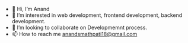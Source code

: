 - 👋 Hi, I’m Anand
- 👀 I’m interested in web development, frontend development, backend development.
- 💞️ I’m looking to collaborate on Developmemnt process.
- 📫 How to reach me anandsmathpati18@gmail.com

<!---
Anandswamy18/Anandswamy18 is a ✨ special ✨ repository because its `README.md` (this file) appears on your GitHub profile.
You can click the Preview link to take a look at your changes.
--->
